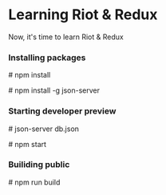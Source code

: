 # Learning Riot & Redux
Now, it's time to learn Riot & Redux

### Installing packages

\# npm install

\# npm install -g json-server

### Starting developer preview

\# json-server db.json

\# npm start

### Builiding public

\# npm run build
